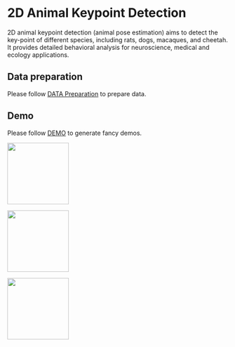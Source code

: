 # 2D Animal Keypoint Detection

2D animal keypoint detection (animal pose estimation) aims to detect the key-point of different species, including rats,
dogs, macaques, and cheetah. It provides detailed behavioral analysis for neuroscience, medical and ecology applications.

## Data preparation

Please follow [DATA Preparation](/docs/en/tasks/2d_animal_keypoint.md) to prepare data.

## Demo

Please follow [DEMO](/demo/docs/2d_animal_demo.md) to generate fancy demos.

<img src="https://user-images.githubusercontent.com/11788150/114201893-4446ec00-9989-11eb-808b-5718c47c7b23.gif" height="140px" alt><br>

<img src="https://user-images.githubusercontent.com/11788150/114205282-b5d46980-998c-11eb-9d6b-85ba47f81252.gif" height="140px" alt><br>

<img src="https://user-images.githubusercontent.com/11788150/114023530-944c8280-98a5-11eb-86b0-5f6d3e232af0.gif" height="140px" alt><br>
